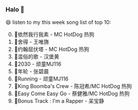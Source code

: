 

### Halo 👋

😄 listen to my this week song list of top 10:

0. 🌈依然我行我素 - MC HotDog 热狗
1. 🌈舍得 - 王唯旖
2. 🌈约翰屈伏塔 - MC HotDog 热狗
3. 🌈滥俗的歌 - 汉堡黄
4. 🌈2030 - 顽童MJ116
5. 🌈年轮 - 张碧晨
6. 🌈Running - 顽童MJ116
7. 🌈King Boomba's Crew - 陈冠希/MC HotDog 热狗
8. 🌈Easy Come Easy Go - 蔡健雅/MC HotDog 热狗
9. 🌈Bonus Track : I'm a Rapper - 呆宝静

